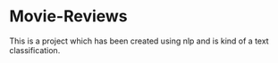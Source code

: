 # Movie-Reviews
This is a project which has been created using nlp and is kind of a text classification.

